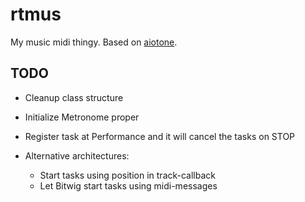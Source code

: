 rtmus
=====

My music midi thingy. Based on [aiotone](https://github.com/ambv/aiotone).

TODO
----

* Cleanup class structure

* Initialize Metronome proper

* Register task at Performance and it will cancel the tasks on STOP
* Alternative architectures:
  * Start tasks using position in track-callback
  * Let Bitwig start tasks using midi-messages
